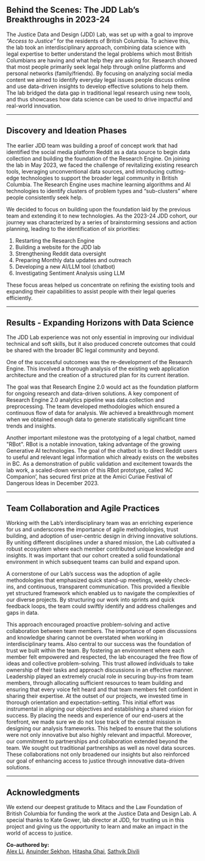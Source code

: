 ## Behind the Scenes: The JDD Lab’s Breakthroughs in 2023-24

The Justice Data and Design (JDD) Lab, was set up with a goal to improve *“Access to Justice”* for the residents of British Columbia. To achieve this, the lab took an interdisciplinary approach, combining data science with legal expertise to better understand the legal problems which most British Columbians are having and what help they are asking for. Research showed that most people primarily seek legal help through online platforms and personal networks (family/friends). By focusing on analyzing social media content we aimed to identify everyday legal issues people discuss online and use data-driven insights to develop effective solutions to help them. The lab bridged the data gap in traditional legal research using new tools, and thus showcases how data science can be used to drive impactful and real-world innovation.

---

## **Discovery and Ideation Phases**

The earlier JDD team was building a proof of concept work that had identified the social media platform Reddit as a data source to begin data collection and building the foundation of the Research Engine. On joining the lab in May 2023, we faced the challenge of revitalizing existing research tools, leveraging unconventional data sources, and introducing cutting-edge technologies to support the broader legal community in British Columbia. The Research Engine uses machine learning algorithms and AI technologies to identify clusters of problem types and “sub-clusters” where people consistently seek help.

We decided to focus on building upon the foundation laid by the previous team and extending it to new technologies. As the 2023-24 JDD cohort, our journey was characterized by a series of brainstorming sessions and action planning, leading to the identification of six priorities:


1. Restarting the Research Engine
2. Building a website for the JDD lab
3. Strengthening Reddit data oversight
4. Preparing Monthly data updates and outreach
5. Developing a new AI/LLM tool (chatbot)
6. Investigating Sentiment Analysis using LLM


These focus areas helped us concentrate on refining the existing tools and expanding their capabilities to assist people with their legal queries efficiently.

---

## **Results - Expanding Horizons with Data Science**

The JDD Lab experience was not only essential in improving our individual technical and soft skills, but it also produced concrete outcomes that could be shared with the broader BC legal community and beyond.

One of the successful outcomes was the re-development of the Research Engine. This involved a thorough analysis of the existing web application architecture and the creation of a structured plan for its current iteration.

The goal was that Research Engine 2.0 would act as the foundation platform for ongoing research and data-driven solutions. A key component of Research Engine 2.0 analytics pipeline was data collection and preprocessing. The team developed methodologies which ensured a continuous flow of data for analysis. We achieved a breakthrough moment when we obtained enough data to generate statistically significant time trends and insights.

Another important milestone was the prototyping of a legal chatbot, named "RBot". RBot is a notable innovation, taking advantage of the growing Generative AI technologies. The goal of the chatbot is to direct Reddit users to useful and relevant legal information which already exists on the websites in BC. As a demonstration of public validation and excitement towards the lab work, a scaled-down version of this RBot prototype, called ‘AC Companion’, has secured first prize at the Amici Curiae Festival of Dangerous Ideas in December 2023.

---

## **Team Collaboration and Agile Practices**

Working with the Lab’s interdisciplinary team was an enriching experience for us and underscores the importance of agile methodologies, trust building, and adoption of user-centric design in driving innovative solutions. By uniting different disciplines under a shared mission, the Lab cultivated a robust ecosystem where each member contributed unique knowledge and insights. It was important that our cohort created a solid foundational environment in which subsequent teams can build and expand upon.

A cornerstone of our Lab’s success was the adoption of agile methodologies that emphasized quick stand-up meetings, weekly check-ins, and continuous, transparent communication. This provided a flexible yet structured framework which enabled us to navigate the complexities of our diverse projects. By structuring our work into sprints and quick feedback loops, the team could swiftly identify and address challenges and gaps in data. 

This approach encouraged proactive problem-solving and active collaboration between team members. The importance of open discussions and knowledge sharing cannot be overstated when working in interdisciplinary teams. Also central to our success was the foundation of trust we built within the team. By fostering an environment where each member felt empowered and respected, the lab encouraged the free flow of ideas and collective problem-solving. This trust allowed individuals to take ownership of their tasks and approach discussions in an effective manner. Leadership played an extremely crucial role in securing buy-ins from team members, through allocating sufficient resources to team building and ensuring that every voice felt heard and that team members felt confident in sharing their expertise. At the outset of our projects, we invested time in thorough orientation and expectation-setting. This initial effort was instrumental in aligning our objectives and establishing a shared vision for success. By placing the needs and experience of our end-users at the forefront, we made sure we do not lose track of the central mission in designing our analysis frameworks. This helped to ensure that the solutions were not only innovative but also highly relevant and impactful. Moreover, our commitment to partnerships and collaboration extended beyond the team. We sought out traditional partnerships as well as novel data sources. These collaborations not only broadened our insights but also reinforced our goal of enhancing access to justice through innovative data-driven solutions.

---

## **Acknowledgments**

We extend our deepest gratitude to Mitacs and the Law Foundation of British Columbia for funding the work at the Justice Data and Design Lab. A special thanks to Kate Gower, lab director at JDD, for trusting us in this project and giving us the opportunity to learn and make an impact in the world of access to justice.


**Co-authored by:**  
[Alex Li](https://www.linkedin.com/in/xiang-alex-li-b957ab14a/), 
[Anuinder Sekhon](https://www.linkedin.com/in/anuinder-sekhon/), 
[Hitasha Ghai](http://linkedin.com/in/hitasha-ghai-95755621b), 
[Sathvik Divili](https://www.linkedin.com/in/sathvik-divili/)
